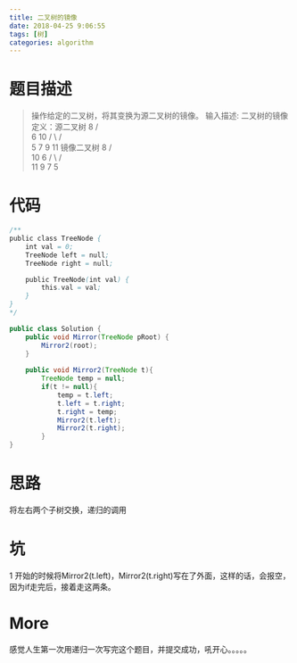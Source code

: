 ```yaml
---
title: 二叉树的镜像 
date: 2018-04-25 9:06:55
tags: [树]
categories: algorithm
---
```

# 题目描述
> 操作给定的二叉树，将其变换为源二叉树的镜像。
> 输入描述:
> 二叉树的镜像定义：源二叉树 
>   	    8
>   	   /  \
>    	  6   10
>    	 / \  / \
>    	5  7 9 11
>   	镜像二叉树
>    	    8
>    	   /  \
>    	  10   6
>   	 / \  / \
>    	11 9 7  5

# 代码
```java
/**
public class TreeNode {
    int val = 0;
    TreeNode left = null;
    TreeNode right = null;

    public TreeNode(int val) {
        this.val = val;
    }
}
*/
```
<!--more-->

```java
public class Solution {
    public void Mirror(TreeNode pRoot) {
        Mirror2(root);
    }
    
    public void Mirror2(TreeNode t){
        TreeNode temp = null;
        if(t != null){
            temp = t.left;
            t.left = t.right;
            t.right = temp;
            Mirror2(t.left);
            Mirror2(t.right);
        }
}
```
# 思路
将左右两个子树交换，递归的调用

# 坑
1 开始的时候将Mirror2(t.left)，Mirror2(t.right)写在了外面，这样的话，会报空，因为if走完后，接着走这两条。

# More
感觉人生第一次用递归一次写完这个题目，并提交成功，吼开心。。。。。

